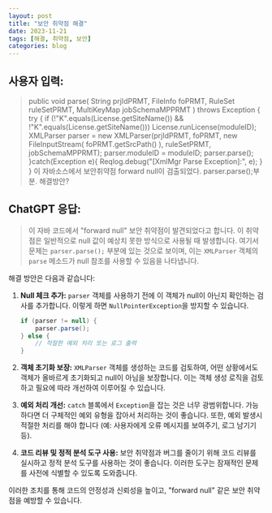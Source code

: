 ```yaml
---
layout: post
title: "보안 취약점 해결"
date: 2023-11-21
tags: [해결, 취약점, 보안]
categories: blog
---
```


## 사용자 입력:
> 	public void parse( String prjIdPRMT, FileInfo foPRMT, RuleSet ruleSetPRMT, MultiKeyMap jobSchemaMPPRMT ) throws Exception
	{
		try
		{
			if (!"K".equals(License.getSiteName()) && !"K".equals(License.getSiteName())) License.runLicense(moduleID);
	    	XMLParser parser = new XMLParser(prjIdPRMT, foPRMT, new FileInputStream( foPRMT.getSrcPath() ), ruleSetPRMT, jobSchemaMPPRMT);
			parser.moduleID = moduleID;	
			parser.parse();
		}catch(Exception e){
			Reqlog.debug("[XmlMgr Parse Exception]:", e);
		}
    }  이 자바소스에서 보안취약점 forward null이 검출되었다. parser.parse();부분. 해결방안?

## ChatGPT 응답:
> 이 자바 코드에서 "forward null" 보안 취약점이 발견되었다고 합니다. 이 취약점은 일반적으로 null 값이 예상치 못한 방식으로 사용될 때 발생합니다. 여기서 문제는 `parser.parse();` 부분에 있는 것으로 보이며, 이는 `XMLParser` 객체의 `parse` 메소드가 null 참조를 사용할 수 있음을 나타냅니다.

해결 방안은 다음과 같습니다:

1. **Null 체크 추가:** `parser` 객체를 사용하기 전에 이 객체가 null이 아닌지 확인하는 검사를 추가합니다. 이렇게 하면 `NullPointerException`을 방지할 수 있습니다.

   ```java
   if (parser != null) {
       parser.parse();
   } else {
       // 적절한 예외 처리 또는 로그 출력
   }
   ```

2. **객체 초기화 보장:** `XMLParser` 객체를 생성하는 코드를 검토하여, 어떤 상황에서도 객체가 올바르게 초기화되고 null이 아님을 보장합니다. 이는 객체 생성 로직을 검토하고 필요에 따라 개선하여 이루어질 수 있습니다.

3. **예외 처리 개선:** `catch` 블록에서 `Exception`을 잡는 것은 너무 광범위합니다. 가능하다면 더 구체적인 예외 유형을 잡아서 처리하는 것이 좋습니다. 또한, 예외 발생시 적절한 처리를 해야 합니다 (예: 사용자에게 오류 메시지를 보여주기, 로그 남기기 등).

4. **코드 리뷰 및 정적 분석 도구 사용:** 보안 취약점과 버그를 줄이기 위해 코드 리뷰를 실시하고 정적 분석 도구를 사용하는 것이 좋습니다. 이러한 도구는 잠재적인 문제를 사전에 식별할 수 있도록 도와줍니다.

이러한 조치를 통해 코드의 안정성과 신뢰성을 높이고, "forward null" 같은 보안 취약점을 예방할 수 있습니다.

